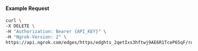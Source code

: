 <!-- Code generated for API Clients. DO NOT EDIT. -->

#### Example Request

```bash
curl \
-X DELETE \
-H "Authorization: Bearer {API_KEY}" \
-H "Ngrok-Version: 2" \
https://api.ngrok.com/edges/https/edghts_2qetIxs3hftwj9AE6R1TceP65qF/routes/edghtsrt_2qetJ0lWsZDAqiXAMeMhuxpP56d/oauth
```
